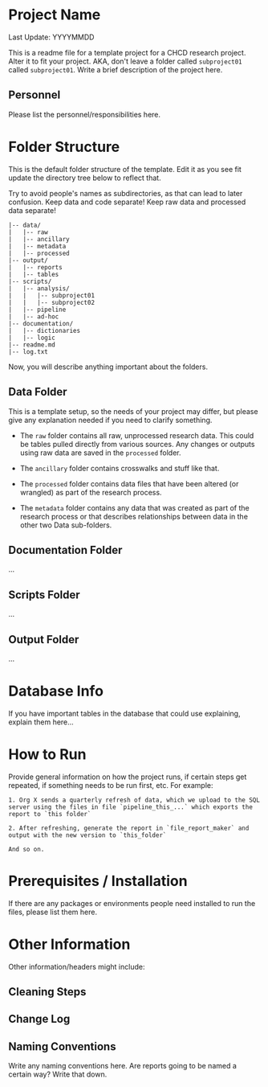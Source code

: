 # Project Name

Last Update: YYYYMMDD

This is a readme file for a template project for a CHCD research project. Alter it to fit your project. AKA, don't leave a folder called `subproject01` called `subproject01`. Write a brief description of the project here. 

## Personnel

Please list the personnel/responsibilities here.

# Folder Structure
This is the default folder structure of the template. Edit it as you see fit update the directory tree below to reflect that. 

Try to avoid people's names as subdirectories, as that can lead to later confusion. Keep data and code separate! Keep raw data and processed data separate! 

```
|-- data/
|   |-- raw
|   |-- ancillary
|   |-- metadata
|   |-- processed
|-- output/
|   |-- reports
|   |-- tables
|-- scripts/
|   |-- analysis/
|   |   |-- subproject01
|   |   |-- subproject02
|   |-- pipeline
|   |-- ad-hoc
|-- documentation/
|   |-- dictionaries
|   |-- logic
|-- readme.md
|-- log.txt
```

Now, you will describe anything important about the folders. 

## Data Folder

This is a template setup, so the needs of your project may differ, but please give any explanation needed if you need to clarify something. 

* The `raw` folder contains all raw, unprocessed research data. This could be tables pulled directly from various sources. Any changes or outputs using raw data are saved in the `processed` folder.

* The `ancillary` folder contains crosswalks and stuff like that.

* The `processed` folder contains data files that have been altered (or wrangled) as part of the research process. 

* The `metadata` folder contains any data that was created as part of the research process or that describes relationships between data in the other two Data sub-folders. 

## Documentation Folder

...

## Scripts Folder

...

## Output Folder

...

# Database Info

If you have important tables in the database that could use explaining, explain them here... 

# How to Run

Provide general information on how the project runs, if certain steps get repeated, if something needs to be run first, etc. For example:
```
1. Org X sends a quarterly refresh of data, which we upload to the SQL server using the files in file `pipeline_this_...` which exports the report to `this folder`

2. After refreshing, generate the report in `file_report_maker` and output with the new version to `this_folder`

And so on. 
```

# Prerequisites / Installation

If there are any packages or environments people need installed to run the files, please list them here.

# Other Information

Other information/headers might include:

## Cleaning Steps

## Change Log

## Naming Conventions

Write any naming conventions here. Are reports going to be named a certain way? Write that down. 

